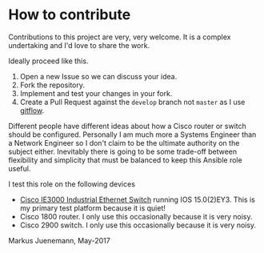 # How to contribute

Contributions to this project are very, very welcome. It is a complex undertaking and I'd love to share the work.

Ideally proceed like this.

1. Open a new Issue so we can discuss your idea. 
2. Fork the repository.
3. Implement and test your changes in your fork.
3. Create a Pull Request against the `develop` branch not `master` as I use [gitflow](https://github.com/nvie/gitflow).

Different people have different ideas about how a Cisco router or switch
should be configured. Personally I am much more a Systems Engineer than a Network Engineer so I don't claim
to be the ultimate authority on the subject either. Inevitably there is going to be some trade-off between flexibility and 
simplicity that must be balanced to keep this Ansible role useful.

I test this role on the following devices
* [Cisco IE3000 Industrial Ethernet Switch](http://www.cisco.com/c/en/us/support/switches/ie-3000-8tc-industrial-ethernet-switch/model.html) running IOS 15.0(2)EY3. This is my primary test platform because it is quiet!
* Cisco 1800 router. I only use this occasionally because it is very noisy. 
* Cisco 2900 switch. I only use this occasionally because it is very noisy.

Markus Juenemann, May-2017
